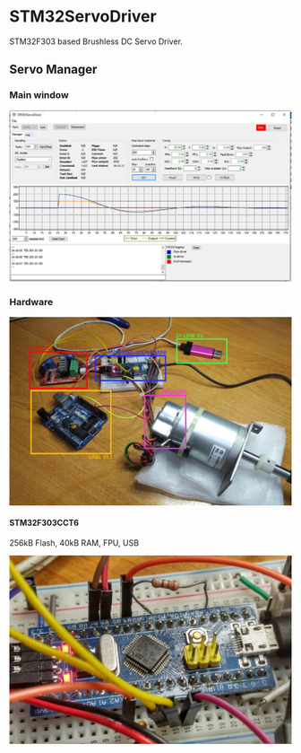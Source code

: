 # STM32ServoDriver

STM32F303 based Brushless DC Servo Driver.

## Servo Manager

### Main window

![Servo Manager Main Window](/Images/ManagerMainWindow.jpg)

### Hardware

![Hardware](/Images/Hardware1.jpg)

#### STM32F303CCT6

256kB Flash, 40kB RAM, FPU, USB

![STM32F303CCT6](/Images/Hardware2.jpg)